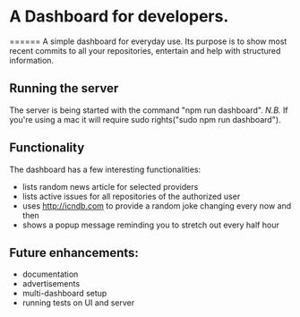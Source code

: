 # A Dashboard for developers.
======
A simple dashboard for everyday use. Its purpose is to show most recent commits to all your repositories, entertain and help with structured information.

## Running the server
The server is being started with the command "npm run dashboard".
*N.B.* If you're using a mac it will require sudo rights("sudo npm run dashboard").

## Functionality
The dashboard has a few interesting functionalities:
+ lists random news article for selected providers
+ lists active issues for all repositories of the authorized user
+ uses http://icndb.com to provide a random joke changing every now and then
+ shows a popup message reminding you to stretch out every half hour

## Future enhancements:
+ documentation
+ advertisements
+ multi-dashboard setup
+ running tests on UI and server
